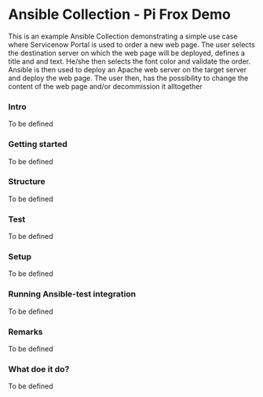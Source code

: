 # Ansible Collection - Pi Frox Demo

This is an example Ansible Collection demonstrating a simple use case where Servicenow Portal is used to order a new web page. The user selects the destination server on which the web page will be deployed, defines a title and and text. He/she then selects the font color and validate the order. Ansible is then used to deploy an Apache web server on the target server and deploy the web page. The user then, has the possibility to change the content of the web page and/or decommission it alltogether

### Intro

To be defined

### Getting started

To be defined

### Structure

To be defined

### Test

To be defined

### Setup

To be defined

### Running Ansible-test integration

To be defined

### Remarks

To be defined

### What doe it do?

To be defined
